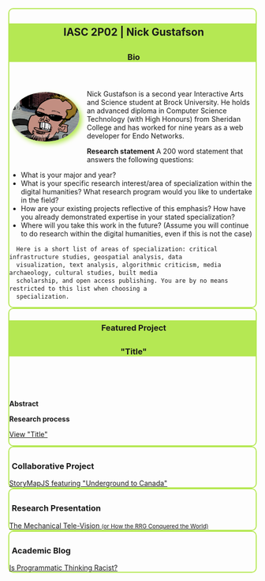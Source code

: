 <style type="text/css">
.portfolio-section { border:solid 2px #B5E853;border-radius:10px }
.portfolio-section header { background-color:#B5E853 }
.portfolio-section h2, .portfolio-section h3 { color:#1A1A1A;padding:5px 0 0 5px }

#about-me img { float:left;height:100px;border-radius:50%;margin:5px 15px 50px 5px;box-shadow:5px 5px 10px #B5E853 }
</style>

<section id="about-me" class="portfolio-section">
  <header>
    <h2>IASC 2P02 | Nick Gustafson</h2>
    <h3>Bio</h3>
  </header>
  
  <img src="images/caricature_cropped.png" border="0" alt="Me" />

  <p>
    Nick Gustafson is a second year Interactive Arts and Science student at Brock University.  He holds an advanced diploma in 
    Computer Science Technology (with High Honours) from Sheridan College and has worked for nine years as a web developer for 
    Endo Networks.
  </p>
  
  <p>
    <strong>Research statement</strong>
      A 200 word statement that answers the following questions:
      <ul>
        <li>What is your major and year?</li>
        <li>What is your specific research interest/area of specialization within the digital humanities? What
        research program would you like to undertake in the field?</li>
        <li>How are your existing projects reflective of this emphasis? How have you already demonstrated
        expertise in your stated specialization?</li>
        <li>Where will you take this work in the future? (Assume you will continue to do research within the digital
        humanities, even if this is not the case)</li>
      </ul>
      
      Here is a short list of areas of specialization: critical infrastructure studies, geospatial analysis, data
      visualization, text analysis, algorithmic criticism, media archaeology, cultural studies, built media
      scholarship, and open access publishing. You are by no means restricted to this list when choosing a
      specialization.
   </p>
</section>

<section id="featured" class="portfolio-section">
  <header>
    <h3>Featured Project</h3>
    <h3>&quot;Title&quot;</h3>
  </header>
  
  <img src="https://nickgustafson.github.io/Reveal-Presentation/images/image17.jpg" border="0" alt="" />
  
  <p>
    <strong>Abstract</strong>
  
  </p>
  <p>
    <strong>Research process</strong>
    
  </p>
  
  <a href="">View &quot;Title&quot;</a>
</section>

<section id="collab" class="portfolio-section">
    <h3>Collaborative Project</h3>
    <a href="collab.html">StoryMapJS featuring &quot;Underground to Canada&quot;</a>
</section>

<section id="research" class="portfolio-section">
  <h3>Research Presentation</h3>
  <a href="Reveal-Presentation/">The Mechanical Tele-Vision <small>(or How the RRG Conquered the World)</small></a>
</section>

<section id="blog" class="portfolio-section">
  <h3>Academic Blog</h3>
  <a href="blog.html">Is Programmatic Thinking Racist?</a>
</section>



